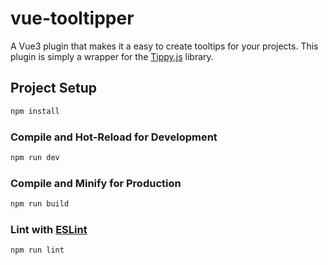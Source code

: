 # vue-tooltipper

A Vue3 plugin that makes it a easy to create tooltips for your projects. This plugin is simply a wrapper for the
[Tippy.js](https://atomiks.github.io/tippyjs/) library.

## Project Setup

```sh
npm install
```

### Compile and Hot-Reload for Development

```sh
npm run dev
```

### Compile and Minify for Production

```sh
npm run build
```

### Lint with [ESLint](https://eslint.org/)

```sh
npm run lint
```
